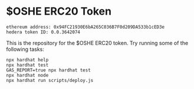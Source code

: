 # $OSHE ERC20 Token
```
ethereum address: 0x94FC21930E6bA265C036B7F0d209DA533b1cED3e
hedera token ID: 0.0.3642074
```
This is the repository for the $OSHE ERC20 token.
Try running some of the following tasks:

```shell
npx hardhat help
npx hardhat test
GAS_REPORT=true npx hardhat test
npx hardhat node
npx hardhat run scripts/deploy.js
```

